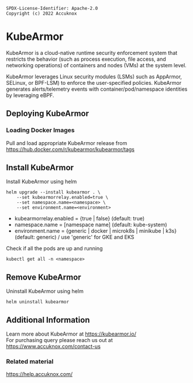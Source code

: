 ```
SPDX-License-Identifier: Apache-2.0
Copyright (c) 2022 Accuknox
```

# KubeArmor
KubeArmor is a cloud-native runtime security enforcement system that restricts the behavior (such as process execution, file access, and networking operations) of containers and nodes (VMs) at the system level.

KubeArmor leverages Linux security modules (LSMs) such as AppArmor, SELinux, or BPF-LSM) to enforce the user-specified policies. KubeArmor generates alerts/telemetry events with container/pod/namespace identities by leveraging eBPF.

## Deploying KubeArmor

### Loading Docker Images
Pull and load appropriate KubeArmor release from https://hub.docker.com/r/kubearmor/kubearmor/tags  

## Install KubeArmor

Install KubeArmor using helm

```
helm upgrade --install kubearmor . \
    --set kubearmorrelay.enabled=true \
    --set namespace.name=<namespace> \
    --set environment.name=<environment>
```
* kubearmorrelay.enabled = {true | false} (default: true)
* namespace.name = [namespace name] (default: kube-system)
* environment.name = {generic | docker | microk8s | minikube | k3s} (default: generic) / use 'generic' for GKE and EKS

Check if all the pods are up and running

```
kubectl get all -n <namespace>
```

## Remove KubeArmor

Uninstall KubeArmor using helm

```
helm uninstall kubearmor
```

## Additional Information

Learn more about KubeArmor at https://kubearmor.io/  
For purchasing query please reach us out at https://www.accuknox.com/contact-us

### Related material
https://help.accuknox.com/